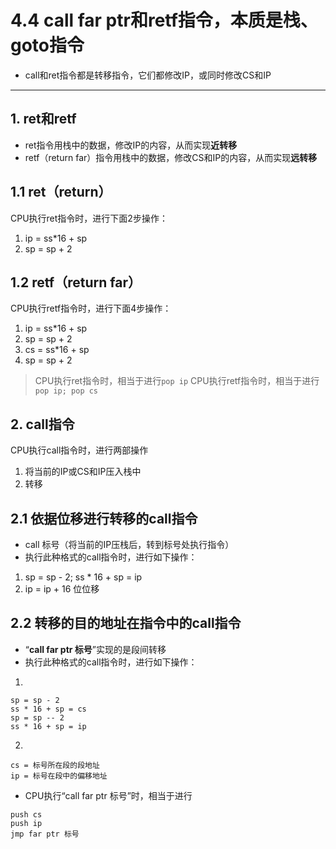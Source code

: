 # 4.4 call far ptr和retf指令，本质是栈、goto指令

- call和ret指令都是转移指令，它们都修改IP，或同时修改CS和IP
---

## 1. ret和retf
- ret指令用栈中的数据，修改IP的内容，从而实现**近转移**
- retf（return far）指令用栈中的数据，修改CS和IP的内容，从而实现**远转移**


## 1.1 ret（return）
CPU执行ret指令时，进行下面2步操作：
1. ip = ss*16 + sp
2. sp = sp + 2


## 1.2 retf（return far）
CPU执行retf指令时，进行下面4步操作：
1. ip = ss*16 + sp
2. sp = sp + 2
3. cs = ss*16 + sp
4. sp = sp + 2

> CPU执行ret指令时，相当于进行```pop ip```
> CPU执行retf指令时，相当于进行```pop ip; pop cs```


## 2. call指令
CPU执行call指令时，进行两部操作
1. 将当前的IP或CS和IP压入栈中
2. 转移


## 2.1 依据位移进行转移的call指令
- call 标号（将当前的IP压栈后，转到标号处执行指令）
- 执行此种格式的call指令时，进行如下操作：
1. sp = sp - 2;  ss * 16 + sp = ip
2. ip = ip + 16 位位移

## 2.2 转移的目的地址在指令中的call指令
- “**call far ptr 标号**”实现的是段间转移
- 执行此种格式的call指令时，进行如下操作：
1.
```
sp = sp - 2
ss * 16 + sp = cs
sp = sp -- 2
ss * 16 + sp = ip
```

2.
```
cs = 标号所在段的段地址
ip = 标号在段中的偏移地址
```

- CPU执行“call far ptr 标号”时，相当于进行

```
push cs
push ip
jmp far ptr 标号
```